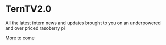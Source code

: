 # TernTV2.0
All the latest intern news and updates brought to you on an underpowered and over priced rasoberry pi

More to come
